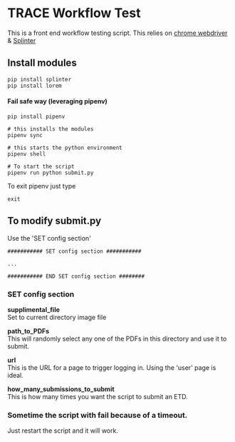 # TRACE Workflow Test
This is a front end workflow testing script. This relies on [chrome webdriver](https://splinter.readthedocs.io/en/latest/drivers/chrome.html) & [Splinter](https://splinter.readthedocs.io/en/latest/)

## Install modules
```terminal
pip install splinter
pip install lorem
```

#### Fail safe way (leveraging pipenv)
```terminal
pip install pipenv

# this installs the modules
pipenv sync

# this starts the python environment
pipenv shell

# To start the script 
pipenv run python submit.py
```

To exit pipenv just type
```terminal
exit
```

## To modify submit.py
Use the 'SET config section'

```terminal
########### SET config section ###########

...

########### END SET config section ########
```

### SET config section

__supplimental_file__<br/>Set to current directory image file

__path_to_PDFs__<br/>This will randomly select any one of the PDFs in this directory and use it to submit.

__url__<br/>This is the URL for a page to trigger logging in. Using the 'user' page is ideal.

__how_many_submissions_to_submit__<br/>This is how many times you want the script to submit an ETD.

### Sometime the script with fail because of a timeout.
Just restart the script and it will work.
